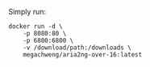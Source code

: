 Simply run:  

```
docker run -d \
	-p 8080:80 \
	-p 6800:6800 \
	-v /download/path:/downloads \
	megachweng/aria2ng-over-16:latest  
```
